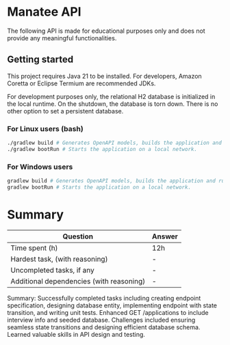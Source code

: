 # Manatee API

The following API is made for educational purposes only and does not provide any meaningful functionalities.

## Getting started

This project requires Java 21 to be installed.
For developers, Amazon Coretta or Eclipse Termium are recommended JDKs.

For development purposes only, the relational H2 database is initialized in the local runtime.
On the shutdown, the database is torn down. There is no other option to set a persistent database.

### For Linux users (bash)

```bash
./gradlew build # Generates OpenAPI models, builds the application and runs tests.
./gradlew bootRun # Starts the application on a local network. 
```

### For Windows users

```bash
gradlew build # Generates OpenAPI models, builds the application and runs tests.
gradlew bootRun # Starts the application on a local network. 
```


# Summary
| Question                                 | Answer |
|------------------------------------------|--------|
| Time  spent (h)                          | 12h    |
| Hardest task, (with reasoning)           | -      |
| Uncompleted tasks, if any                | -      |
| Additional dependencies (with reasoning) | -      | 


Summary: Successfully completed tasks including creating endpoint specification, designing database entity, implementing endpoint with state transition, and writing unit tests. Enhanced GET /applications to include interview info and seeded database. Challenges included ensuring seamless state transitions and designing efficient database schema. Learned valuable skills in API design and testing.
